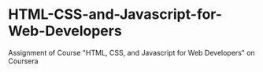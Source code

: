 # HTML-CSS-and-Javascript-for-Web-Developers
Assignment of Course "HTML, CSS, and Javascript for Web Developers" on Coursera
